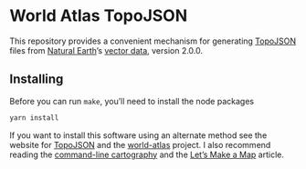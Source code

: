# World Atlas TopoJSON

This repository provides a convenient mechanism for generating [TopoJSON][] files from [Natural Earth](http://www.naturalearthdata.com/)’s [vector data](http://www.naturalearthdata.com/downloads/), version 2.0.0.

## Installing

Before you can run `make`, you’ll need to install the node packages
```bash
yarn install
```

If you want to install this software using an alternate method see the website for [TopoJSON](https://github.com/mbostock/topojson) and the [world-atlas](https://github.com/topojson/world-atlas) project.
I also recommend reading the [command-line cartography](https://medium.com/@mbostock/command-line-cartography-part-1-897aa8f8ca2ctutorial) and the [Let’s Make a Map](http://bost.ocks.org/mike/map/) article.


[TopoJSON]: https://github.com/topojson/topojson
